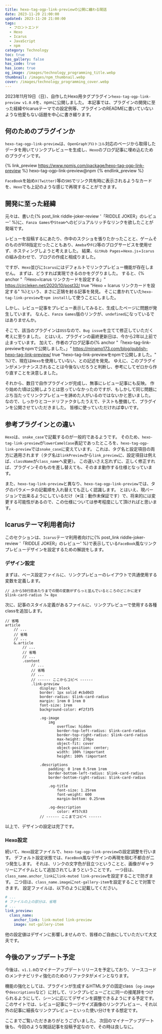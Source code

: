 ```yaml
---
title: hexo-tag-ogp-link-previewの公開に纏わる閑話
date: 2023-11-20 21:00:00
updated: 2023-11-20 21:00:00
tags:
  - フロントエンド
  - Hexo
  - Icarus
  - JavaScript
  - npm
category: Technology
toc: true
has_gallery: false
has_code: true
has_icon: true
og_image: /images/technology_programming_title.webp
thumbnail: /images/npm_thumbnail.webp
cover: /images/technology_programming_cover.webp
---
```


2023年11月19日（日）、自作したHexo用タグプラグイン`hexo-tag-ogp-link-preview v1.0.0`を、npmに公開しました。
本記事では、プラグインの開発に至った経緯やIcarusテーマでの設定例等、プラグインのREADMEに書いていないような他愛もない話題を中心に書き綴ります。

<!-- more -->

## 何のためのプラグインか

`hexo-tag-ogp-link-preview`は、`OpenGraphプロトコル`対応のページから取得したデータを用いてリンクプレビューを生成し、`Hexo`のブログ記事に埋め込むためのプラグインです。

{% link_preview https://www.npmjs.com/package/hexo-tag-ogp-link-preview %}
hexo-tag-ogp-link-preview@npm
{% endlink_preview %}

`FaceBook`を始め`X(Twitter)`等の`SNS`でリンク共有時に表示されるようなカードを、`Hexo`でも上記のような感じで再現することができます。

## 開発に至った経緯

元々は、書いた{% post_link riddle-joker-review '「RIDDLE JOKER」のレビュー' %}に、`Fanza Games`や`Steam`へのビジュアルリッチなリンクを欲したことが発端です。

レビューを投稿するにあたり、作中のスクショを張りたかったことと、ゲームそのものがR18指定だったこともあり、`Ameba`や`FC2`等のブログサービスを使用せず、ホスティングしようと考えました。
結果、`GitHub Pages`+`Hexo.js`+`Icarus`の組み合わせで、ブログの作成と相成りました。

ですが、`Hexo`並びに`Icarus`にはデフォルトでリンクプレビュー機能が存在しません。
まずは、どうすれば実現できるのかをググりました。
すると、{% anchor "「Hexo+Icarus リンクカードを設定する」" https://circleken.net/2020/10/post32/ true "Hexo + Icarus リンクカードを設定する" %}という、まさに正鵠を射る記事を発見。
そこに書かれていた`hexo-tag-link-preview`を`npm install`して使うことにしました。

しかし、レビュー記事をプレビュー表示してみると、生成したページに問題が発生しています。
なんと、`Fanza Games`版のリンクが、`undefined`になっているではありませんか。

そこで、該当のプラグインは`OSS`なので、`Bug issue`を立てて修正していただく考えに至りました。
とはいえ、プラグインの最終更新日は、今から2年以上前で止まっています。
加えて、作者のブログ記事の{% anchor "「hexo-tag-link-previewをnpmで公開しました。」" https://minamo173.com/blog/publish-hexo-tag-link-preview/ true "hexo-tag-link-previewをnpmで公開しました。" %}で、現在は`Hexo`を使用していない、との記述を発見。 
ゆえに、このプラグインがメンテナンスされることは今後ないだろうと判断し、参考にしてゼロから作り直すことを決意しました。

それから、数日で自作プラグインが完成し、無事にレビュー記事にも反映。
作り始めた頃は公開しようとは思っていなかったのですが、もしかして同じ問題にぶち当たってリンクプレビューを諦めた人がいるのではないかと思いました。
なので、しっかりとコードリファクタしたうえで、テストも整備して、プラグインを公開させていただきました。
皆様に使っていただければ幸いです。

## 参考プラグインとの違い

`Hexo`は、`snake_case`で記載するのが一般的であるようです。
そのため、`hexo-tag-link-preview`が`lowerCamelCase`表記であったところを、`hexo-tag-ogp-link-preview`では`snake_case`に変えています。
これは、タグ名と設定項目の両方に適用されます（タグ名は`linkPreview`から`link_preview`に、設定項目は例えば、`className`が`class_name`へ変更）。
この違いさえ忘れずに、正しく修正すれば、プラグインそのものを差し替えても、そのまま動作する仕様となっています。

また、`hexo-tag-link-preview`と異なり、`hexo-tag-ogp-link-preview`では、タグのパラメータの記載順を入れ替えても正しく認識します。
とはいえ、現バージョンで出来るようにしているだけ（※注：動作未保証です）で、将来的には変更する可能性があるので、この仕様については参考程度にして頂ければと思います。

## Icarusテーマ利用者向け

このセクションは、`Icarus`テーマ利用者向けに{% post_link riddle-joker-review '「RIDDLE JOKER」のレビュー' %}で表示している`FaceBook`風なリンクプレビューデザインを設定するための解説をします。

### デザイン設定

まずは、ベース設定ファイルに、リンクプレビューのレイアウトで共通使用する変数を定義します。

```stylus themes/icarus/include/style/base.styl
// 上から50行目あたりまでの間の変数がずらっと並んでいるところのどこかに足す
$link-card-radius ?= 8px
```

次に、記事のスタイル定義があるファイルに、リンクプレビューで使用する各種classを追加します。

```stylus themes/icarus/include/style/article.styl
// 省略
article
    // ...
    // 省略
    // ...
    &.article
        // ...
        // 省略
        // ...
        .content
            // ...
            // 省略
            // ...
            // ------ ここからコピペ ------
            .link-preview
                display: block
                border: 1px solid #cbd0d3
                border-radius: $link-card-radius
                margin: 1rem 0 1rem 0
                font-size: 1rem
                background-color: #f2f3f5

                .og-image
                    img
                        overflow: hidden
                        border-top-left-radius: $link-card-radius
                        border-top-right-radius: $link-card-radius
                        max-height: 270px
                        object-fit: cover
                        object-position: center;
                        width: 100% !important
                        height: 100% !important

                .descriptions
                    padding: 0 1rem 0.5rem 1rem
                    border-bottom-left-radius: $link-card-radius
                    border-bottom-right-radius: $link-card-radius

                    .og-title
                        font-size: 1.25rem
                        font-weight: 600
                        margin-bottom: 0.25rem

                    .og-description
                        color: #757c83
                // ------ ここまでコピペ ------
```
以上で、デザインの設定は完了です。

### Hexo設定

続いて、`Hexo`設定ファイルで、`hexo-tag-ogp-link-preview`の設定調整を行います。
デフォルト設定状態では、`FaceBook`風なデザインの再現を阻む不都合が二つ発生します。
それは、リンクの文字色が目立つということと、画像がギャラリーにアイテムとして追加されてしまうということです。
一つ目は、`class_name.anchor_link`に`link-muted link-preview`を設定することで防ぎます。
二つ目は、`class_name.image`に`not-gallery-item`を設定することで対策できます。
設定ファイルは、以下のように記載してください。

```yaml _config.yml
# ...
# ファイルの上の部分は、省略
# ...
link_preview:
  class_name:
    anchor_link: link-muted link-preview
    image: not-gallery-item
```

他の設定値はデザインに影響しませんので、皆様のご自由にしていただいて大丈夫です。

## 今後のアップデート予定

今後は、`v1.1.0`のマイナーアップデートリリースを予定しており、ソースコードのメンテナビリティ強化のためのリファクタがメインとなります。

機能の強化としては、プラグインが生成するHTMLタグの固定class（`og-image`や`descriptions`など）に対して、リンクプレビューごとに同一の接尾辞をつけられるようにして、シーンに応じてデザインを調整できるようにする予定です。
このサイトでは、レビュー記事にラージサイズ画像のリンクプレビュー、それ以外の記事に細長なリンクプレビューといった使い分けをする想定です。

ここまでご覧いただきありがとうございました。
次回のマイナーアップデート後も、今回のような閑話記事を投稿予定なので、その時は良しなに。
